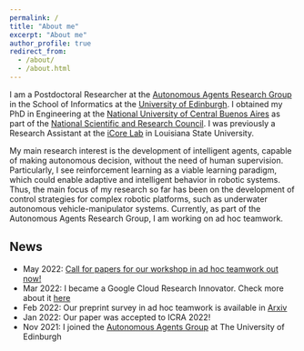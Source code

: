 ```yaml
---
permalink: /
title: "About me"
excerpt: "About me"
author_profile: true
redirect_from:
  - /about/
  - /about.html
---
```


I am a Postdoctoral Researcher at the [Autonomous Agents Research Group](https://agents.inf.ed.ac.uk/stefano-albrecht/) in the School of Informatics at the [University of Edinburgh](https://www.ed.ac.uk/). I obtained my PhD in Engineering at the [National University of Central Buenos Aires](https://www.unicen.edu.ar/english) as part of the [National Scientific and Research Council](https://www.conicet.gov.ar/?lan=en). I was previously a Research Assistant at the [iCore Lab](https://icorelab.github.io/index.html) in Louisiana State University.




My main research interest is the development of intelligent agents, capable of making autonomous decision, without the need of human supervision. Particularly, I see reinforcement learning as a viable learning paradigm, which could enable adaptive and intelligent behavior in robotic systems. Thus, the main focus of my research so far has been on the development of control strategies for complex robotic platforms, such as underwater autonomous vehicle-manipulator systems. Currently, as part of the Autonomous Agents Research Group, I am working on ad hoc teamwork.


## News

- May 2022: [Call for papers for our workshop in ad hoc teamwork out now!](https://easychair.org/cfp/waht-2022)
- Mar 2022: I became a Google Cloud Research Innovator. Check more about it [here](https://cloud.google.com/edu/researchers/innovators)
- Feb 2022: Our preprint survey in ad hoc teamwork is available in [Arxiv](https://arxiv.org/abs/2202.10450)
- Jan 2022: Our paper was accepted to ICRA 2022!
- Nov 2021: I joined the [Autonomous Agents Group](https://agents.inf.ed.ac.uk/) at The University of Edinburgh

